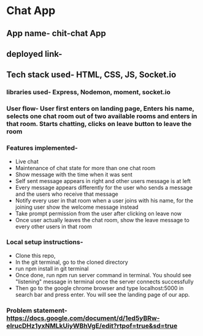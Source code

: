 # Chat App
## App name- chit-chat App

## deployed link- 

## Tech stack used- HTML, CSS, JS, Socket.io
### libraries used- Express, Nodemon, moment, socket.io

### User flow- User first enters on landing page, Enters his name, selects one chat room out of two available rooms and enters in that room. Starts chatting, clicks on leave button to leave the room

### Features implemented- 
   - Live chat
   - Maintenance of chat state for more than one chat room
   - Show message with the time when it was sent
   - Self sent message appears in right and other users message is at left
   - Every message appears differently for the user who sends a message and the users who receive that message
   - Notify every user in that room when a user joins with his name, for the joining user show the welcome message instead
   - Take prompt permission from the user after clicking on leave now
   - Once user actually leaves the chat room, show the leave message to every other users in that room

### Local setup instructions-
   - Clone this repo,
   - In the git terminal, go to the cloned directory
   - run npm install in git terminal
   - Once done, run npm run server command in terminal. You should see "listening" message in terminal once the server connects successfully
   - Then go to the google chrome browser and type localhost:5000 in search bar and press enter. You will see the landing page of our app.

### Problem statement- https://docs.google.com/document/d/1ed5yBRw-eIrucDHz1yxNMLkUiyWBhVgE/edit?rtpof=true&sd=true
